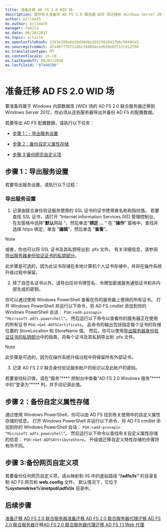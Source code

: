 ```yaml
---
title: 准备迁移 AD FS 2.0 WID 场
description: 提供有关准备将 AD FS 2.0 服务器 WID 场迁移到 Windows Server 2012 的信息。
author: billmath
ms.author: billmath
manager: femila
ms.date: 06/28/2017
ms.topic: article
ms.openlocfilehash: 2393e289e6a20d30db2d5523810437b6c5049fe5
ms.sourcegitcommit: dfa48f77b751dbc34409aced628eb2f17c912f08
ms.translationtype: MT
ms.contentlocale: zh-CN
ms.lasthandoff: 08/07/2020
ms.locfileid: "87940596"
---
```

# <a name="prepare-to-migrate-an-ad-fs-20-wid-farm"></a>准备迁移 AD FS 2.0 WID 场
 要准备将属于 Windows 内部数据库 (WID) 场的 AD FS 2.0 联合服务器迁移到 Windows Server 2012，你必须从这些服务器导出并备份 AD FS 的配置数据。

 若要导出 AD FS 配置数据，请执行以下任务：

-   [步骤 1：- 导出服务设置](#step-1-export-service-settings)

-   [步骤 2：备份自定义属性存储](#step-2-back-up-custom-attribute-stores)

-   [步骤 3:备份网页自定义项](#step-3-back-up-webpage-customizations)

## <a name="step-1-export-service-settings"></a>步骤 1：导出服务设置
 若要导出服务设置，请执行以下过程：

### <a name="to-export-service-settings"></a>导出服务设置

1.  记录由联合身份验证服务使用的 SSL 证书的证书使用者名称和指纹值。 若要查找 SSL 证书，请打开 "Internet Information Services (IIS) 管理控制台，在左窗格中选择"**默认**网站 "，然后单击"**绑定 ...** " 在 "**操作**" 窗格中，查找并选择 https 绑定，单击 "**编辑**"，然后单击 "**查看**"。

> [!NOTE]
>  或者，你也可以将 SSL 证书及其私钥导出到 .pfx 文件。 有关详细信息，请参阅 [导出服务器身份验证证书的私钥部分](Export-the-Private-Key-Portion-of-a-Server-Authentication-Certificate.md)。
>
>  此步骤是可选的，因为此证书存储在本地计算机个人证书存储中，并将在操作系统升级过程中保留。

2. 除了自签名证书以外，请导出任何令牌签名、令牌加密或服务通信证书和非内部生成的密钥。

你可以通过使用 Windows PowerShell 查看在你的服务器上使用的所有证书。 打开 Windows PowerShell 并运行以下命令，将 AD FS cmdlet 添加到你的 Windows PowerShell 会话： `PSH:>add-pssnapin “Microsoft.adfs.powershell”`。 然后运行以下命令以查看你的服务器正在使用的所有证书 `PSH:>Get-ADFSCertificate`。 此命令的输出包括指定每个证书的存储位置的 StoreLocation 和 StoreName 值。  然后，你可以使用[导出服务器身份验证证书的私钥部分](Export-the-Private-Key-Portion-of-a-Server-Authentication-Certificate.md)中的指南，将每个证书及其私钥导出到 .pfx 文件。

> [!NOTE]
>  此步骤是可选的，因为在操作系统升级过程中将保留所有外部证书。

3. 记录 AD FS 2.0 联合身份验证服务帐户的标识以及此帐户的密码。

若要查找标识值，请在“服务”**** 控制台中查看“AD FS 2.0 Windows 服务”**** 中的“登录为”**** 列，并手动记录此值。

## <a name="step-2-back-up-custom-attribute-stores"></a>步骤 2：备份自定义属性存储
 通过使用 Windows PowerShell，你可以由 AD FS 找到有关使用中的自定义属性存储的信息。 打开 Windows PowerShell 并运行以下命令，将 AD FS cmdlet 添加到你的 Windows PowerShell 会话： `PSH:>add-pssnapin “Microsoft.adfs.powershell”`。 然后运行以下命令以查找有关自定义属性存储的信息： `PSH:>Get-ADFSAttributeStore`。 升级或迁移自定义特性存储的步骤将有所不同。

## <a name="step-3-back-up-webpage-customizations"></a>步骤 3:备份网页自定义项
 若要备份任何网页自定义项，请从映射到 IIS 中的虚拟路径 **“/adfs/ls”** 的目录复制 AD FS 网页和 **web.config** 文件。 默认情况下，它位于 **%systemdrive%\inetpub\adfs\ls** 目录中。

## <a name="next-steps"></a>后续步骤
 [准备迁移 AD FS 2.0 联合服务器](prepare-to-migrate-ad-fs-fed-server.md)[准备迁移 AD FS 2.0 联合服务器代理](prepare-to-migrate-ad-fs-fed-proxy.md)[迁移 AD FS 2.0 联合服务器](migrate-the-ad-fs-fed-server.md)迁移[AD FS 2.0 联合服务器代理](migrate-the-ad-fs-2-fed-server-proxy.md)[迁移 AD FS 1.1 Web 代理](migrate-the-ad-fs-web-agent.md)